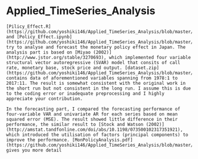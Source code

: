 # Applied_TimeSeries_Analysis
  
    [Pilicy_Effect.R](https://github.com/yoshiki146/Applied_TimeSeries_Analysis/blob/master/Policy_Effect.R) and [Policy_Effect.ipynb](https://github.com/yoshiki146/Applied_TimeSeries_Analysis/blob/master/Policy_Effect.ipynb) try to analyse and forecast the monetary policy effect in Japan. The analysis part is based on [Miyao (2002)](http://www.jstor.org/stable/3270693), which implemented four variable structural vector autoregressive (SVAR) model that consits of call rate, monetary base, stock price and output. [dataset.zip](https://github.com/yoshiki146/Applied_TimeSeries_Analysis/blob/master/dataset.zip) contains data of aforementioned variables spanning from 1978:1 to 2017:11. The result is somewhat consistent with the original work in the short run but not consistent in the long run. I assume this is due to the coding error or inadequate preprocessing and I highly appreciate your contribution.   
  
    In the forecasting part, I compared the forecasting performance of four-variable VAR and univariate AR for each series based on mean squared error (MSE). The result showed little difference in their performance, the similar result to [Stock and Watson (2002)](http://amstat.tandfonline.com/doi/abs/10.1198/073500102317351921), which introduced the utilisation of factors (principal components) to improve the performance. [MonPolicyAnalysis.pdf](https://github.com/yoshiki146/Applied_TimeSeries_Analysis/blob/master/MonPolicyAnalysis.pdf) gives you more detail  
